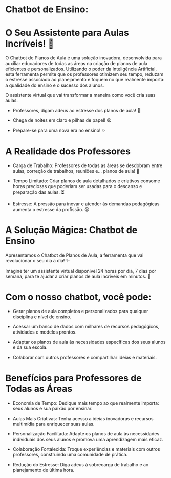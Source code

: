 # Chatbot de Ensino: 
# O Seu Assistente para Aulas Incríveis! 🚀

O Chatbot de Planos de Aula é uma solução inovadora, desenvolvida para auxiliar educadores de todas as áreas na criação de planos de aula eficientes e personalizados. Utilizando o poder da Inteligência Artificial, esta ferramenta permite que os professores otimizem seu tempo, reduzam o estresse associado ao planejamento e foquem no que realmente importa: a qualidade do ensino e o sucesso dos alunos.

O assistente virtual que vai transformar a maneira como você cria suas aulas.

* Professores, digam adeus ao estresse dos planos de aula! 🤯

* Chega de noites em claro e pilhas de papel! 😩

* Prepare-se para uma nova era no ensino! ✨

# A Realidade dos Professores
* Carga de Trabalho: Professores de todas as áreas se desdobram entre aulas, correção de trabalhos, reuniões e... planos de aula! 🤯

* Tempo Limitado: Criar planos de aula detalhados e criativos consome horas preciosas que poderiam ser usadas para o descanso e preparação das aulas. ⏳

* Estresse: A pressão para inovar e atender às demandas pedagógicas aumenta o estresse da profissão. 😫

# A Solução Mágica: Chatbot de Ensino
Apresentamos o Chatbot de Planos de Aula, a ferramenta que vai revolucionar o seu dia a dia! ✨

Imagine ter um assistente virtual disponível 24 horas por dia, 7 dias por semana, para te ajudar a criar planos de aula incríveis em minutos. 🤩

# Com o nosso chatbot, você pode:

* Gerar planos de aula completos e personalizados para qualquer disciplina e nível de ensino.

* Acessar um banco de dados com milhares de recursos pedagógicos, atividades e modelos prontos.

* Adaptar os planos de aula às necessidades específicas dos seus alunos e da sua escola.

* Colaborar com outros professores e compartilhar ideias e materiais.

# Benefícios para Professores de Todas as Áreas
* Economia de Tempo: Dedique mais tempo ao que realmente importa: seus alunos e sua paixão por ensinar.

* Aulas Mais Criativas: Tenha acesso a ideias inovadoras e recursos multimídia para enriquecer suas aulas.

* Personalização Facilitada: Adapte os planos de aula às necessidades individuais dos seus alunos e promova uma aprendizagem mais eficaz.

* Colaboração Fortalecida: Troque experiências e materiais com outros professores, construindo uma comunidade de prática.

* Redução do Estresse: Diga adeus à sobrecarga de trabalho e ao planejamento de última hora.




